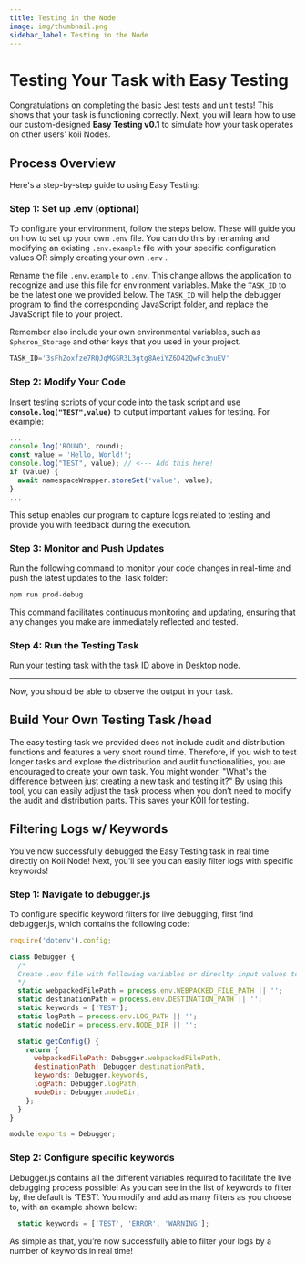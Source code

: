 ```yaml
---
title: Testing in the Node
image: img/thumbnail.png
sidebar_label: Testing in the Node
---
```

# **Testing Your Task with Easy Testing**

Congratulations on completing the basic Jest tests and unit tests! This shows that your task is functioning correctly. Next, you will learn how to use our custom-designed **Easy Testing v0.1** to simulate how your task operates on other users' koii Nodes.

## **Process Overview**

Here's a step-by-step guide to using Easy Testing:

### Step 1: Set up .env (optional)

To configure your environment, follow the steps below. These will guide you on how to set up your own `.env` file. You can do this by renaming and modifying an existing `.env.example` file with your specific configuration values OR simply creating your own `.env` .

Rename the file `.env.example` to `.env`. This change allows the application to recognize and use this file for environment variables. Make the `TASK_ID` to be the latest one we provided below. The `TASK_ID` will help the debugger program to find the corresponding JavaScript folder, and replace the JavaScript file to your project. 

Remember also include your own environmental variables, such as `Spheron_Storage` and other keys that you used in your project. 

```jsx
TASK_ID='3sFhZoxfze7RQJqMGSR3L3gtg8AeiYZ6D42QwFc3nuEV'
```

### **Step 2: Modify Your Code**

Insert testing scripts of your code into the task script and use **`console.log("TEST",value)`** to output important values for testing. For example:

```jsx
...
console.log('ROUND', round);
const value = 'Hello, World!'; 
console.log("TEST", value); // <--- Add this here! 
if (value) {
  await namespaceWrapper.storeSet('value', value);
}
...
```

This setup enables our program to capture logs related to testing and provide you with feedback during the execution.

### **Step 3: Monitor and Push Updates**

Run the following command to monitor your code changes in real-time and push the latest updates to the Task folder: 

```jsx
npm run prod-debug
```

This command facilitates continuous monitoring and updating, ensuring that any changes you make are immediately reflected and tested. 

### **Step 4: Run the Testing Task**

Run your testing task with the task ID above in Desktop node. 

---

Now, you should be able to observe the output in your task. 

## Build Your Own Testing Task /head

The easy testing task we provided does not include audit and distribution functions and features a very short round time. Therefore, if you wish to test longer tasks and explore the distribution and audit functionalities, you are encouraged to create your own task. You might wonder, "What's the difference between just creating a new task and testing it?" By using this tool, you can easily adjust the task process when you don’t need to modify the audit and distribution parts. This saves your KOII for testing.

## Filtering Logs w/ Keywords

You’ve now successfully debugged the Easy Testing task in real time directly on Koii Node! Next, you’ll see you can easily filter logs with specific keywords!

### **Step 1: Navigate to debugger.js**

To configure specific keyword filters for live debugging, first find debugger.js, which contains the following code:

```jsx
require('dotenv').config;

class Debugger {
  /*
  Create .env file with following variables or direclty input values to be used in live-debugging mode.
  */
  static webpackedFilePath = process.env.WEBPACKED_FILE_PATH || '';
  static destinationPath = process.env.DESTINATION_PATH || '';
  static keywords = ['TEST'];
  static logPath = process.env.LOG_PATH || '';
  static nodeDir = process.env.NODE_DIR || '';

  static getConfig() {
    return {
      webpackedFilePath: Debugger.webpackedFilePath,
      destinationPath: Debugger.destinationPath,
      keywords: Debugger.keywords,
      logPath: Debugger.logPath,
      nodeDir: Debugger.nodeDir,
    };
  }
}

module.exports = Debugger;
```

### Step 2: Configure specific keywords

Debugger.js contains all the different variables required to facilitate the live debugging process possible! As you can see in the list of keywords to filter by, the default is ‘TEST’. You modify and add as many filters as you choose to, with an example shown below:

```jsx
  static keywords = ['TEST', 'ERROR', 'WARNING'];
```

As simple as that, you’re now successfully able to filter your logs by a number of keywords in real time!